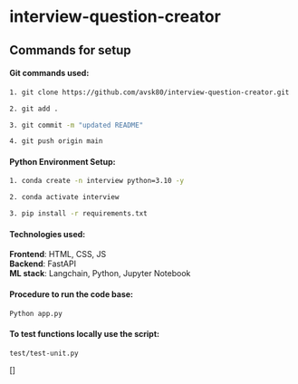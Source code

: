 # interview-question-creator

## Commands for setup

#### Git commands used:

```bash
1. git clone https://github.com/avsk80/interview-question-creator.git

2. git add .

3. git commit -m "updated README"

4. git push origin main
```

#### Python Environment Setup:

```bash
1. conda create -n interview python=3.10 -y

2. conda activate interview

3. pip install -r requirements.txt

```

#### Technologies used:
**Frontend**: HTML, CSS, JS <br>
**Backend**: FastAPI <br>
**ML stack**: Langchain, Python, Jupyter Notebook <br>

#### Procedure to run the code base:

```bash
Python app.py
```

#### To test functions locally use the script: 
``` bash
test/test-unit.py
```

[]